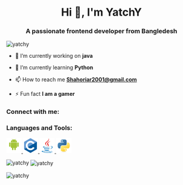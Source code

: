 <h1 align="center">Hi 👋, I'm YatchY</h1>
<h3 align="center">A passionate frontend developer from Bangledesh</h3>

<p align="left"> <img src="https://komarev.com/ghpvc/?username=yatchy&label=Profile%20views&color=0e75b6&style=flat" alt="yatchy" /> </p>

- 🔭 I’m currently working on **java**

- 🌱 I’m currently learning **Python**

- 📫 How to reach me **Shahoriar2001@gmail.com**

- ⚡ Fun fact **I am a gamer**

<h3 align="left">Connect with me:</h3>
<p align="left">
</p>

<h3 align="left">Languages and Tools:</h3>
<p align="left"> <a href="https://developer.android.com" target="_blank" rel="noreferrer"> <img src="https://raw.githubusercontent.com/devicons/devicon/master/icons/android/android-original-wordmark.svg" alt="android" width="40" height="40"/> </a> <a href="https://www.cprogramming.com/" target="_blank" rel="noreferrer"> <img src="https://raw.githubusercontent.com/devicons/devicon/master/icons/c/c-original.svg" alt="c" width="40" height="40"/> </a> <a href="https://www.java.com" target="_blank" rel="noreferrer"> <img src="https://raw.githubusercontent.com/devicons/devicon/master/icons/java/java-original.svg" alt="java" width="40" height="40"/> </a> <a href="https://www.python.org" target="_blank" rel="noreferrer"> <img src="https://raw.githubusercontent.com/devicons/devicon/master/icons/python/python-original.svg" alt="python" width="40" height="40"/> </a> </p>

<p><img align="left" src="https://github-readme-stats.vercel.app/api/top-langs?username=yatchy&show_icons=true&locale=en&layout=compact" alt="yatchy" /></p>

<p>&nbsp;<img align="center" src="https://github-readme-stats.vercel.app/api?username=yatchy&show_icons=true&locale=en" alt="yatchy" /></p>

<p><img align="center" src="https://github-readme-streak-stats.herokuapp.com/?user=yatchy&" alt="yatchy" /></p>

